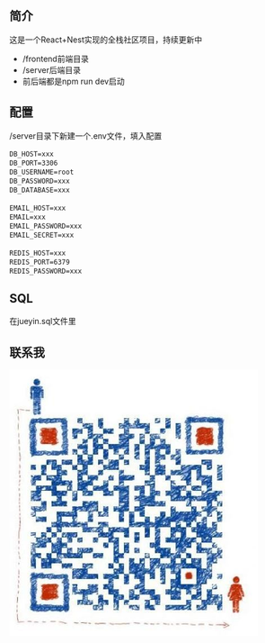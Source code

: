 ## 简介
这是一个React+Nest实现的全栈社区项目，持续更新中

 - /frontend前端目录
 - /server后端目录
 - 前后端都是npm run dev启动
## 配置
/server目录下新建一个.env文件，填入配置

```
DB_HOST=xxx
DB_PORT=3306
DB_USERNAME=root
DB_PASSWORD=xxx
DB_DATABASE=xxx

EMAIL_HOST=xxx
EMAIL=xxx
EMAIL_PASSWORD=xxx
EMAIL_SECRET=xxx

REDIS_HOST=xxx
REDIS_PORT=6379
REDIS_PASSWORD=xxx
```

## SQL

在jueyin.sql文件里

## 联系我

![](./qrcode.jpeg)
